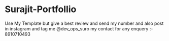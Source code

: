# Surajit-Portfollio
Use My Template but give a best review and send my number and also post in instagram and tag me @dev_ops_suro my contact for any enquery :- 8910710493
